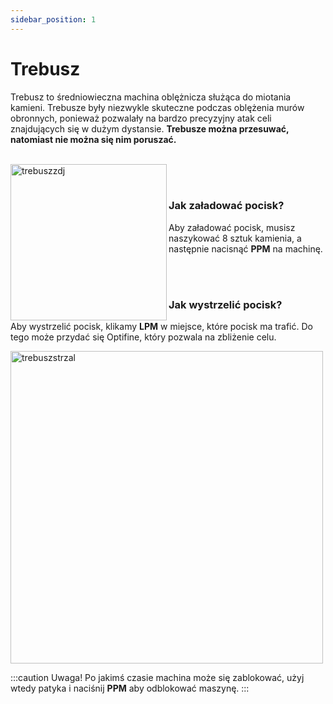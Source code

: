```yaml
---
sidebar_position: 1
---
```


# Trebusz
Trebusz to średniowieczna machina oblężnicza służąca do miotania kamieni. Trebusze były niezwykle skuteczne podczas oblężenia murów obronnych, ponieważ pozwalały na bardzo precyzyjny atak celi znajdujących się w dużym dystansie. **Trebusze można przesuwać, natomiast nie można się nim poruszać.**
<br></br>
<div class="box">
    <img 
    src={require('./img/trebusz.png').default}
    align="left"
    alt="trebuszzdj"
    width="250"
    />
</div>



<br></br>

### Jak załadować pocisk?
Aby załadować pocisk, musisz naszykować 8 sztuk kamienia, a następnie nacisnąć **PPM** na machinę.

<br></br>


### Jak wystrzelić pocisk?
Aby wystrzelić pocisk, klikamy **LPM** w miejsce, które pocisk ma trafić. Do tego może przydać się Optifine, który pozwala na zbliżenie celu.

<div class="box">
    <img 
    src={require('./img/trebuszladowanie.gif').default}
    alt="trebuszstrzal"
    width="500"
    />
</div>

:::caution Uwaga!
Po jakimś czasie machina może się zablokować, użyj wtedy patyka i naciśnij **PPM** aby odblokować maszynę.
:::
